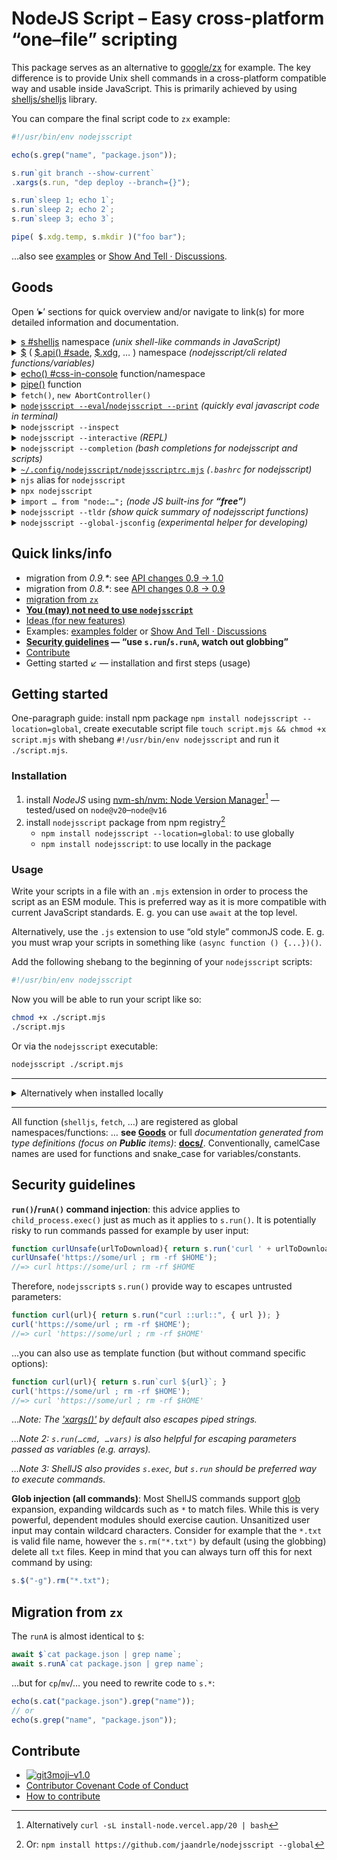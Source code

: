# NodeJS Script – Easy cross-platform “one–file” scripting

This package serves as an alternative to [google/zx](https://github.com/google/zx) for example. The key difference
is to provide Unix shell commands in a cross-platform compatible way and usable
inside JavaScript.  This is primarily achieved by using [shelljs/shelljs](https://github.com/shelljs/shelljs) library.

You can compare the final script code to `zx` example:
```javascript
#!/usr/bin/env nodejsscript

echo(s.grep("name", "package.json"));

s.run`git branch --show-current`
.xargs(s.run, "dep deploy --branch={}");

s.run`sleep 1; echo 1`;
s.run`sleep 2; echo 2`;
s.run`sleep 3; echo 3`;

pipe( $.xdg.temp, s.mkdir )("foo bar");
```
…also see [examples](./examples) or [Show And Tell · Discussions](https://github.com/jaandrle/nodejsscript/discussions/categories/show-and-tell).

## Goods
Open ‘▸’ sections for quick overview and/or navigate to link(s) for more detailed
information and documentation.

<!-- #region --><details> <summary><a href="./docs/modules/s.md">s #shelljs</a> namespace <em>(unix shell-like commands in JavaScript)</em></summary>

```js
s.ls().forEach(echo); // ShellArray
s.cat("package.json").xargs(JSON.parse).trim(); // ShellString
s.read().then(echo); // Promise<ShellString>
s.runA`git branch --show-current`.then(echo); // Promise<ShellString>

const { code, stdout, stderr } = s.run`git branch --show-current`; // ShellString
```

Contains functions from [shelljs/shelljs](https://github.com/shelljs/shelljs) library mimic the bash utilities
and some additional added by nodejsscript. Typically `s.cat`/`s.grep`/…,
to run other than builtin commands use `s.run`/`s.runA`.

These functions returns `ShellArray`/`ShellString`/`Promise<ShellString>`,
these types are union types of `string[]`/`string` with [`ShellReturnValueNJS`](./docs/interfaces/s.ShellReturnValueNJS.md).
In simple terms, you can use it as `string[]`/`string`/`Promise<string>` or
read the commad exit `code` and `stdout`/`stderr`. If it makes sence, you can
pipe output to other shelljs commands. Special pipeing is `to`/`toEnd` for
redirectiong output to the file.

```js
s.echo("Hello World!").to("hello.txt");
```

<!-- #endregion -->
</details>
<!-- #region --><details> <summary><a href="./docs/modules/.md">$</a> (
		<a href="./docs/modules/.md#api">$.api() #sade</a>,
		<a href="./docs/modules/xdg_.xdg.md">$.xdg</a>,
		…
	)
	namespace <em>(nodejsscript/cli related functions/variables)</em></summary>

```js
// ls.mjs
$.api()
.command("ls [folder]", "list files")
.option("-a", "list all files")
.action((folder, options)=> {
	if(Object.keys(options).length === 0)
		s.ls(folder);
	else {
		const opts= pipe(
			Object.entries,
			o=> o.map(([k, v])=> [ "-"+k, v ]),
			Object.fromEntries
		)(options);
		s.ls(opts, folder);
	}
	$.exit(0);
})
.parse();
// ls.mjs ls -a
```

- contains cli/nodejsscript related functions
- for processing script arguments you can use `$[0]`/`$[1]`/… (compare with bash
  `$0`/`$1`/…) or
- **`$.api()`: allows to quickly create script cli API, internally uses [sade](https://github.com/lukeed/sade)
  library (compare with [commander](https://github.com/tj/commander.js))**
- `$.isMain(import.meta)`: detects if the script is executed as main or if it
  is imported from another script file
- `$.xdg`: provides cross-platform file system access for specific locations
  (home, temp, config, … directory)
- `$.stdin`: handles standard input when the script is run in shell pipe (can be
  helpful for `nodejsscript --eval`/`nodejsscript --print` bellow)
- …for more see [related section in docs](./docs/modules/.md)

<!-- #endregion -->
</details>
<!-- #region --><details> <summary><a href="./docs/README.md#echo">echo() #css-in-console</a> function/namespace</summary>

```js
const css= echo.css`
	.blue { color: blue; }
	.spin { list-style: --terminal-spin; }
	.success { color: green; list-style: "✓ "; }
`;
echo("Hello %cWorld", css.blue);
for(let i= 0; i < 10; i++){
	echo.use("-R", "%cLoading…", css.spin);
	s.run`sleep .5`;
}
echo("%cDone", css.success);
```

- prints to console, also supports styling using CSS like syntax
- internally uses [css-in-console](https://www.npmjs.com/package/css-in-console)

<!-- #endregion -->
</details>
<!-- #region --><details> <summary><a href="./docs/README.md#pipe">pipe()</a> function</summary>

```js
pipe(
	Number,
	v=> `Result is: ${v}`,
	echo
)("42");
```
Provides functional way to combine JavaScript functions.

<!-- #endregion -->
</details>
<!-- #region --><details> <summary><code>fetch()</code>, <code>new AbortController()</code></summary>

These are supported in nodejsscript:

- uses native `fetch()`/`AbortController` or
- fallbacks
	- [node-fetch - npm](https://www.npmjs.com/package/node-fetch)
	- [abort-controller - npm](https://www.npmjs.com/package/abort-controller)


<!-- #endregion -->
</details>
<!-- #region --><details> <summary><a href="./examples/eval_print.md"
	><code>nodejsscript --eval</code>/<code>nodejsscript --print</code></a> <em>(quickly eval javascript code in terminal)</em></summary>

```bash
curl https://api.spacexdata.com/v4/launches/latest | \
nodejsscript -p '$.stdin.json()' Object.entries 'e=> e.filter(([_,v])=> Array.isArray(v))'
```

- *similar to `node --eval`/`node --print`*
- you can use less verbose syntax `njs -e`/`njs -p`

<!-- #endregion -->
</details>
<!-- #region --><details> <summary><code>nodejsscript --inspect</code></summary>

Use to debug your script, similar to [`node inspect`](https://nodejs.org/api/debugger.html) ([Node.js — Debugging Node.js](https://nodejs.org/en/learn/getting-started/debugging)).

<!-- #endregion -->
</details>
<!-- #region --><details> <summary><code>nodejsscript --interactive</code> <em>(REPL)</em></summary>

Use to run [REPL, similar to `node`/`node --interactive`/`node -i`](https://nodejs.org/en/learn/command-line/how-to-use-the-nodejs-repl).

*Idea*: you can use REPL to analyze your JSON log files (pseudo code):

```js
// njs --interactive
> s.ls("*.json").flatMap(f=> s.cat(f).xargs(JSON.parse)).filter(x=> x.error)
> _.map(x=> x.error===404)
```

REPL supports tab-completion (also for folders and files).

<!-- #endregion -->
</details>
<!-- #region --><details> <summary><code>nodejsscript --completion</code> <em>(bash completions for nodejsscript and scripts)</em></summary>

- provide shell completion for nodejsscript and scripts written using
  nodejsscript (**using `$.api()`**)
- **(for now) only for bash**
- add `eval "$(nodejsscript --completion bash)"` to your '.bashrc' file
- prepare your script cli API using `$.api()`
- register your scritp autocompletion using
  `nodejsscript --completion register <target>`
	- use global script name (your script must be also included in the PATH)
	  to automatically enable completions on the shell start
	- or (relative) path to enable completions on demand see ↙
- use `eval "$(nodejsscript --completion bash-local [target])"`
	- empty target or path to the directory enables completions for all scripts
	  in the given directory recursively
	- script path as target enables completions for specific script only
- see help `nodejsscript --completion`/`nodejsscript --completion help`

<!-- #endregion -->
</details>
<!-- #region --><details> <summary><a href="./examples/nodejsscriptrc.md"
	><code>~/.config/nodejsscript/nodejsscriptrc.mjs</code></a> <em>(<code>.bashrc</code> for nodejsscript)</em></summary>

```js
//nodejsscriptrc.mjs
// … my code evaluated for each nodejsscript invocation

/** Custom uncaughtException function */
export function uncaughtException(){};
/** Place for custom code when script starts */
export function onscript(){}
/** Place for custom code when REPL starts (`--interactive`) */
export function onrepl(){}
/** Place for custom code when eval starts (`--eval`/`--print`) */
export function oneval(){}
```

This is very similar to `.bashrc` file, but for nodejsscript.
Use `nodejsscript --help` to find out the location of
the `nodejsscriptrc.mjs` file.

<!-- #endregion -->
</details>
<!-- #region --><details> <summary><code>njs</code> alias for <code>nodejsscript</code></summary>

You can use `njs` instead of `nodejsscript`, so see less verbose syntax:

- `njs -e`/`njs -p`
- `njs --inspect`
- `njs`/`njs -i`/`njs --interactive`
- `njs --completion`

<!-- #endregion -->
</details>
<!-- #region --><details> <summary><code>npx nodejsscript</code></summary>

```js
// some script file
#!/usr/bin/env -S npx nodejsscript
```
You can install/use `nodejsscript` for specific project, for example
in combination with [jaandrle/bs: The simplest possible build system using executables](https://github.com/jaandrle/bs).

<!-- #endregion -->
</details>
<!-- #region --><details> <summary><code>import … from "node:…";</code> <em>(node JS built-ins for <strong>“free”</strong>)</em></summary>

```js
import { setTimeout } from "node:timers/promises";
import { join, resolve } from "node:path";

//.current file URL
import.meta.url;
//.URL to path
import { fileURLToPath } from "node:url";
const file_path= fileURLToPath(import.meta.url);
// URL is supported! (see relative reading)
s.cat(new URL('relative_file', import.meta.url));

//.crypto utils
import { randomUUID } from "node:crypto";

// …
```
…and more, see for example [Node.js v17.9.1 Documentation](https://nodejs.org/docs/latest-v17.x/api/documentation.html#stability-overview).

<!-- #endregion -->
</details>
<!-- #region --><details> <summary><code>nodejsscript --tldr</code> <em>(show quick summary of nodejsscript functions)</em></summary>

```bash
nodejsscript --tldr s.
nodejsscript --tldr s.cat
```
…this shows lits all functions and variables in `s.*` and quick summary
of `s.cat()`. You can see all manuals in [./tldr.md](./tldr.md).

<!-- #endregion -->
</details>
<!-- #region --><details> <summary><code>nodejsscript --global-jsconfig</code> <em>(experimental helper for developing)</em></summary>

```bash
nodejsscript --global-jsconfig add script_file
```
…this creates `jsconfig.json` in current working directory with `include`
property containing `script_file` and current path to the `nodejsscript`
to enable proper suggestions in IDEs (and type checking). Tested for
VSCode and Vim with [neoclide/coc.nvim](https://github.com/neoclide/coc.nvim).

You don’t need this hack if you use `nodejsscript` in your project locally.

<!-- #endregion -->
</details>

## Quick links/info
- migration from *0.9.\**: see [API changes 0.9 → 1.0](https://github.com/jaandrle/nodejsscript/pull/32)
- migration from *0.8.\**: see [API changes 0.8 → 0.9](https://github.com/jaandrle/nodejsscript/blob/e9c4d9d/README.md#api-changes-08--09)
- [migration from `zx`](#migration-from-zx)
- [**You (may) not need to use `nodejsscript`**](./examples/no-nodejsscript.md)
- [Ideas (for new features)](https://github.com/jaandrle/nodejsscript/discussions/categories/ideas)
- Examples: [examples folder](./examples) or [Show And Tell · Discussions](https://github.com/jaandrle/nodejsscript/discussions/categories/show-and-tell)
- **[Security guidelines](#security-guidelines) — “use `s.run`/`s.runA`, watch out globbing”**
- [Contribute](#contribute)
- Getting started ↙ — installation and first steps (usage)

## Getting started
One-paragraph guide: install npm package
`npm install nodejsscript --location=global`, create executable script file
`touch script.mjs && chmod +x script.mjs` with shebang
`#!/usr/bin/env nodejsscript` and run it `./script.mjs`.

### Installation

1. install *NodeJS* using [nvm-sh/nvm: Node Version Manager](https://github.com/nvm-sh/nvm)[^ORnpm] — tested/used on
   `node@v20`–`node@v16`
1. install `nodejsscript` package from npm registry[^ORnjs]
	- `npm install nodejsscript --location=global`: to use globally
	- `npm install nodejsscript`: to use locally in the package

### Usage
Write your scripts in a file with an `.mjs` extension in order to process
the script as an ESM module. This is preferred way as it is more compatible
with current JavaScript standards. E. g. you can use `await` at the top level.

Alternatively, use the `.js` extension to use “old style” commonJS code.
E. g. you must wrap your scripts in something like `(async function () {...})()`.

Add the following shebang to the beginning of your `nodejsscript` scripts:
```bash
#!/usr/bin/env nodejsscript
```

Now you will be able to run your script like so:
```bash
chmod +x ./script.mjs
./script.mjs
```

Or via the `nodejsscript` executable:

```bash
nodejsscript ./script.mjs
```
- - -

<!-- #region --><details> <summary>Alternatively when installed locally</summary>

```bash
#!/usr/bin/env -S npx nodejsscript
```
```bash
npx nodejsscript ./script.mjs
```

<!-- #endregion -->
</details>

- - -

All function (`shelljs`, `fetch`, …) are registered as global
namespaces/functions: … **see [Goods](#goods)** or full
*documentation generated from type definitions (focus on **Public**
items)*: [**docs/**](./docs/README.md). Conventionally, camelCase names are used for
functions and snake\_case for variables/constants.

## Security guidelines
**`run()`/`runA()` command injection**: this advice applies to
`child_process.exec()` just as much as it applies to `s.run()`. It is
potentially risky to run commands passed for example by user input:
```js
function curlUnsafe(urlToDownload){ return s.run('curl ' + urlToDownload); }
curlUnsafe('https://some/url ; rm -rf $HOME');
//=> curl https://some/url ; rm -rf $HOME
```
Therefore, `nodejsscript`s `s.run()` provide way to escapes untrusted parameters:
```js
function curl(url){ return s.run("curl ::url::", { url }); }
curl('https://some/url ; rm -rf $HOME');
//=> curl 'https://some/url ; rm -rf $HOME'
```
…you can also use as template function (but without command specific options):
```js
function curl(url){ return s.run`curl ${url}`; }
curl('https://some/url ; rm -rf $HOME');
//=> curl 'https://some/url ; rm -rf $HOME'
```

…*Note: The ['xargs()'](../interfaces/s.XargsFunction.md) by default also
escapes piped strings.*

*…Note 2: `s.run(…cmd, …vars)` is also helpful for escaping parameters passed
as variables (e.g. arrays).*

*…Note 3: ShellJS also provides `s.exec`, but `s.run` should be preferred way
to execute commands.*

**Glob injection (all commands)**: Most ShellJS commands support [glob](https://github.com/isaacs/node-glob) expansion,
expanding wildcards such as `*` to match files. While this is very powerful,
dependent modules should exercise caution. Unsanitized user input may contain
wildcard characters. Consider for example that the `*.txt` is valid file name,
however the `s.rm("*.txt")` by default (using the globbing) delete all `txt` files.
Keep in mind that you can always turn off this for next command by using:
```js
s.$("-g").rm("*.txt");
```

## Migration from `zx`
The `runA` is almost identical to `$`:
```js
await $`cat package.json | grep name`;
await s.runA`cat package.json | grep name`;
```
…but for `cp`/`mv`/… you need to rewrite code to `s.*`:
```js
echo(s.cat("package.json").grep("name"));
// or
echo(s.grep("name", "package.json"));
```

## Contribute
- [![git3moji–v1.0](https://img.shields.io/badge/git3moji–v1.0-%E2%9A%A1%EF%B8%8F%F0%9F%90%9B%F0%9F%93%BA%F0%9F%91%AE%F0%9F%94%A4-fffad8.svg?style=flat-square)](https://robinpokorny.github.io/git3moji/)
- [Contributor Covenant Code of Conduct](./CODE_OF_CONDUCT.md)
- [How to contribute](./CONTRIBUTING.md)

[^ORnpm]: Alternatively `curl -sL install-node.vercel.app/20 | bash`
[^ORnjs]: Or: `npm install https://github.com/jaandrle/nodejsscript --global`
